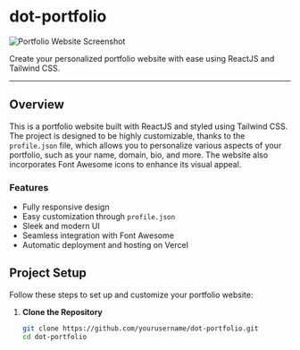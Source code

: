 # dot-portfolio

![Portfolio Website Screenshot](https://your-image-url-here.com)

Create your personalized portfolio website with ease using ReactJS and Tailwind CSS.

---

## Overview

This is a portfolio website built with ReactJS and styled using Tailwind CSS. The project is designed to be highly customizable, thanks to the `profile.json` file, which allows you to personalize various aspects of your portfolio, such as your name, domain, bio, and more. The website also incorporates Font Awesome icons to enhance its visual appeal.

### Features

- Fully responsive design
- Easy customization through `profile.json`
- Sleek and modern UI
- Seamless integration with Font Awesome
- Automatic deployment and hosting on Vercel

## Project Setup

Follow these steps to set up and customize your portfolio website:

1. **Clone the Repository**

   ```bash
   git clone https://github.com/yourusername/dot-portfolio.git
   cd dot-portfolio
